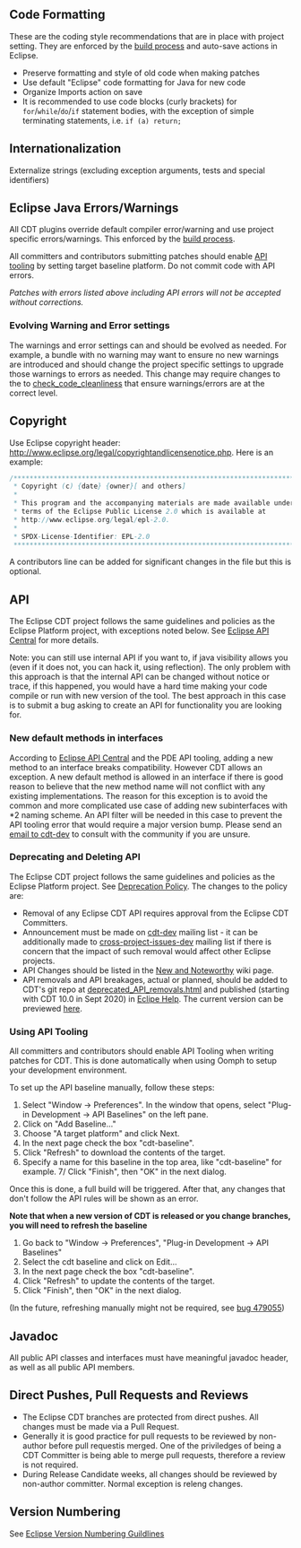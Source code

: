 ## Code Formatting

These are the coding style recommendations that are in place with project setting. They are enforced by the [build process](https://github.com/eclipse-cdt/cdt-infra/tree/master/jenkins/pipelines/cdt/verify#cdt-verify-code-cleanliness) and auto-save actions in Eclipse.

* Preserve formatting and style of old code when making patches
* Use default "Eclipse" code formatting for Java for new code
* Organize Imports action on save
* It is recommended to use code blocks (curly brackets) for `for`/`while`/`do`/`if` statement bodies, with the exception of simple terminating statements, i.e. `if (a) return;`

## Internationalization

Externalize strings (excluding exception arguments, tests and special identifiers)

## Eclipse Java Errors/Warnings

All CDT plugins override default compiler error/warning and use project specific errors/warnings. This enforced by the [build process](https://github.com/eclipse-cdt/cdt-infra/tree/master/jenkins/pipelines/cdt/verify#cdt-verify-code-cleanliness). 

All committers and contributors submitting patches should enable [API tooling](http://wiki.eclipse.org/PDE/API_Tools/User_Guide#API_Tooling_Setup) by setting target baseline platform. Do not commit code with API errors.

*Patches with errors listed above including API errors will not be accepted without corrections.*

### Evolving Warning and Error settings

The warnings and error settings can and should be evolved as needed. For example, a bundle with no warning may want to ensure no new warnings are introduced and should change the project specific settings to upgrade those warnings to errors as needed. This change may require changes to the to [check_code_cleanliness](releng/scripts/check_code_cleanliness.sh) that ensure warnings/errors are at the correct level.


## Copyright

Use Eclipse copyright header: http://www.eclipse.org/legal/copyrightandlicensenotice.php. Here is an example:


```java
/********************************************************************************
 * Copyright (c) {date} {owner}[ and others]
 *
 * This program and the accompanying materials are made available under the
 * terms of the Eclipse Public License 2.0 which is available at
 * http://www.eclipse.org/legal/epl-2.0.
 *
 * SPDX-License-Identifier: EPL-2.0
 ********************************************************************************/
 ```

A contributors line can be added for significant changes in the file but this is optional.

## API

The Eclipse CDT project follows the same guidelines and policies as the Eclipse Platform project, with exceptions noted below. See [Eclipse API Central](https://wiki.eclipse.org/Eclipse/API_Central) for more details.


Note: you can still use internal API if you want to, if java visibility allows you (even if it does not, you can hack it, using reflection). The only problem with this approach is that the internal API can be changed without notice or trace, if this happened, you would have a hard time making your code compile or run with new version of the tool. The best approach in this case is to submit a bug asking to create an API for functionality you are looking for.

### New default methods in interfaces

According to [Eclipse API Central](https://wiki.eclipse.org/Eclipse/API_Central) and the PDE API tooling, adding a new method to an interface breaks compatibility. However CDT allows an exception. A new default method is allowed in an interface if there is good reason to believe that the new method name will not conflict with any existing implementations. The reason for this exception is to avoid the common and more complicated use case of adding new subinterfaces with *2 naming scheme. An API filter will be needed in this case to prevent the API tooling error that would require a major version bump. Please send an [email to cdt-dev](CONTRIBUTING.md#Contact) to consult with the community if you are unsure.

### Deprecating and Deleting API

The Eclipse CDT project follows the same guidelines and policies as the Eclipse Platform project. See [Deprecation Policy](https://wiki.eclipse.org/Eclipse/API_Central/Deprecation_Policy). The changes to the policy are:

- Removal of any Eclipse CDT API requires approval from the Eclipse CDT Committers.
- Announcement must be made on [cdt-dev](CONTRIBUTING.md#Contact) mailing list - it can be additionally made to  [cross-project-issues-dev](https://accounts.eclipse.org/mailing-list/cross-project-issues-dev) mailing list if there is concern that the impact of such removal would affect other Eclipse projects.
- API Changes should be listed in the [New and Noteworthy](https://wiki.eclipse.org/CDT/User/NewInCDT) wiki page.
- API removals and API breakages, actual or planned, should be added to CDT's git repo at [deprecated_API_removals.html](doc/org.eclipse.cdt.doc.isv/guide/deprecated_API_removals.html) and published (starting with CDT 10.0 in Sept 2020) in [Eclipe Help](https://help.eclipse.org/latest/topic/org.eclipse.cdt.doc.isv/guide/deprecated_API_removals.html). The current version can be previewed [here](https://htmlpreview.github.io/?https://raw.githubusercontent.com/eclipse-cdt/cdt/blob/main/doc/org.eclipse.cdt.doc.isv/guide/deprecated_API_removals.html).

### Using API Tooling

All committers and contributors should enable API Tooling when writing patches for CDT. This is done automatically when using Oomph to setup your development environment.

To set up the API baseline manually, follow these steps:

1. Select "Window -> Preferences". In the window that opens, select "Plug-in Development -> API Baselines" on the left pane.
2. Click on "Add Baseline..."
3. Choose "A target platform" and click Next.
4. In the next page check the box "cdt-baseline".
5. Click "Refresh" to download the contents of the target.
6. Specify a name for this baseline in the top area, like "cdt-baseline" for example.
7/ Click "Finish", then "OK" in the next dialog.

Once this is done, a full build will be triggered. After that, any changes that don't follow the API rules will be shown as an error.

**Note that when a new version of CDT is released or you change branches, you will need to refresh the baseline**
1. Go back to "Window -> Preferences", "Plug-in Development -> API Baselines"
2. Select the cdt baseline and click on Edit...
3. In the next page check the box "cdt-baseline".
4. Click "Refresh" to update the contents of the target.
5. Click "Finish", then "OK" in the next dialog.

(In the future, refreshing manually might not be required, see [bug 479055](https://bugs.eclipse.org/bugs/show_bug.cgi?id=479055))

## Javadoc

All public API classes and interfaces must have meaningful javadoc header, as well as all public API members.


## Direct Pushes, Pull Requests and Reviews

- The Eclipse CDT branches are protected from direct pushes. All changes must be made via a Pull Request.
- Generally it is good practice for pull requests to be reviewed by non-author before pull requestis merged. One of the priviledges of being a CDT Committer is being able to merge pull requests, therefore a review is not required.
- During Release Candidate weeks, all changes should be reviewed by non-author committer. Normal exception is releng changes.

## Version Numbering

See [Eclipse Version Numbering Guildlines](https://wiki.eclipse.org/Version_Numbering)


